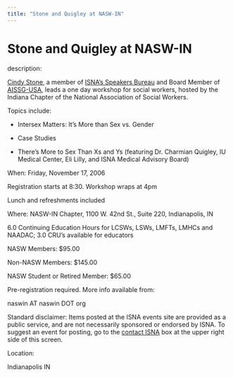 ```yaml
---
title: "Stone and Quigley at NASW-IN"
---
```


# Stone and Quigley at NASW-IN

  
description:  
  


[Cindy Stone][1], a member of [ISNA&#8217;s Speakers Bureau][2] and Board Member of [AISSG-USA][3], leads a one day workshop for social workers, hosted by the Indiana Chapter of the National Association of Social Workers.

  
  


Topics include:

  
  
  


  


  * Intersex Matters: It&#8217;s More than Sex vs. Gender
  


  * Case Studies
  


  * There&#8217;s More to Sex Than Xs and Ys (featuring Dr. Charmian Quigley, IU Medical Center, Eli Lilly, and ISNA Medical Advisory Board)
  


  
  
  
  


When: Friday, November 17, 2006  
  
Registration starts at 8:30. Workshop wraps at 4pm  
  
Lunch and refreshments included

  
  


Where: NASW-IN Chapter, 1100 W. 42nd St., Suite 220, Indianapolis, IN

  
  


6.0 Continuing Education Hours for LCSWs, LSWs, LMFTs, LMHCs and NAADAC; 3.0 CRU’s available for educators

  
  


NASW Members: $95.00  
  
Non-NASW Members: $145.00  
  
NASW Student or Retired Member: $65.00  
  
  
  
Pre-registration required. More info available from:  
  
naswin AT naswin DOT org 

  
  


Standard disclaimer: Items posted at the ISNA events site are provided as a public service, and are not necessarily sponsored or endorsed by ISNA. To suggest an event for posting, go to the [contact ISNA][4] box at the upper right side of this screen.

  


  


  
Location:  
  
Indianapolis IN

 [1]: http://www.isna.org/about/stone
 [2]: http://www.isna.org/about/speakers/
 [3]: http://www.aissgusa.org
 [4]: /about/contact